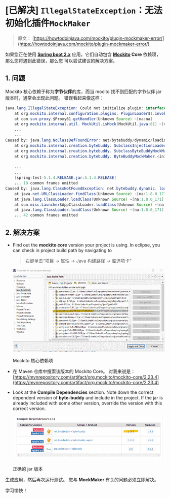 # [已解决] `IllegalStateException`：无法初始化插件`MockMaker`

> 原文： [https://howtodoinjava.com/mockito/plugin-mockmaker-error/](https://howtodoinjava.com/mockito/plugin-mockmaker-error/)

如果您正在使用 [**Spring boot 2.x**](https://howtodoinjava.com/spring-boot2/spring-boot-mockmvc-example/) 应用，它们自动包含 **[Mockito](https://howtodoinjava.com/mockito/junit-mockito-example/) Core** 依赖项，那么您将遇到此错误，那么您 可以尝试建议的解决方案。

## 1\. 问题

Mockito 核心依赖于称为**字节伙伴**的库，而当 mocito 找不到匹配的字节伙伴 jar 版本时，通常会出现此问题。 错误看起来像这样：

```java
java.lang.IllegalStateException: Could not initialize plugin: interface org.mockito.plugins.MockMaker (alternate: null)
	at org.mockito.internal.configuration.plugins. PluginLoader$1.invoke(PluginLoader.java:74) ~[mockito-core-2.23.4.jar:na]
	at com.sun.proxy.$Proxy61.getHandler(Unknown Source) ~[na:na]
	at org.mockito.internal.util. MockUtil.isMock(MockUtil.java:81) ~[mockito-core-2.23.4.jar:na]
	...
	...
Caused by: java.lang.NoClassDefFoundError: net/bytebuddy/dynamic/loading/ ClassInjector$UsingReflection
	at org.mockito.internal.creation.bytebuddy. SubclassInjectionLoader.<init>(SubclassInjectionLoader.java:28) ~[mockito-core-2.23.4.jar:na]
	at org.mockito.internal.creation.bytebuddy. SubclassByteBuddyMockMaker.<init>(SubclassByteBuddyMockMaker.java:33) ~[mockito-core-2.23.4.jar:na]
	at org.mockito.internal.creation.bytebuddy. ByteBuddyMockMaker.<init>(ByteBuddyMockMaker.java:21) ~[mockito-core-2.23.4.jar:na]

	...
	...
	[spring-test-5.1.4.RELEASE.jar:5.1.4.RELEASE]
	... 19 common frames omitted
Caused by: java.lang.ClassNotFoundException: net.bytebuddy.dynamic. loading.ClassInjector$UsingReflection
	at java.net.URLClassLoader.findClass(Unknown Source) ~[na:1.8.0_171]
	at java.lang.ClassLoader.loadClass(Unknown Source) ~[na:1.8.0_171]
	at sun.misc.Launcher$AppClassLoader.loadClass(Unknown Source) ~[na:1.8.0_171]
	at java.lang.ClassLoader.loadClass(Unknown Source) ~[na:1.8.0_171]
	... 42 common frames omitted

```

## 2\. 解决方案

*   Find out the **mockito core** version your project is using. In eclipse, you can check in project build path by navigating to

    > 右键单击“项目 -> 属性 -> Java 构建路径 -> 库选项卡”

    ![Mockito core dependency](img/067f94791d941c5c21ed28ebb74ec1ab.png)

    Mockito 核心依赖项



*   在 Maven 仓库中搜索该版本的 Mockito Core。 对我来说是： [https://mvnrepository.com/artifact/org.mockito/mockito-core/2.23.4](https://mvnrepository.com/artifact/org.mockito/mockito-core/2.23.4)
*   Look at the **Compile Dependencies** section. Note down the correct dependent version of **byte-buddy** and include in the project. If the jar is already included with some other version, override the version with this correct version.

    ![Correct jar version](img/50c49b7d50a42bfc051c1c4c9cec05d9.png)

    正确的 jar 版本



生成应用，然后再次运行测试。 您与 **MockMaker** 有关的问题必须立即解决。

学习愉快！